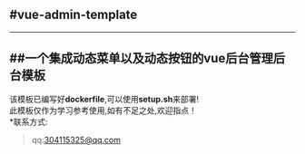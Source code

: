 #**vue-admin-template**
---
---
##一个集成动态菜单以及动态按钮的vue后台管理后台模板
---
该模板已编写好**dockerfile**,可以使用**setup.sh**来部署!  
此模板仅作为学习参考使用,如有不足之处,欢迎指点！  
*联系方式:
>qq:304115325@qq.com